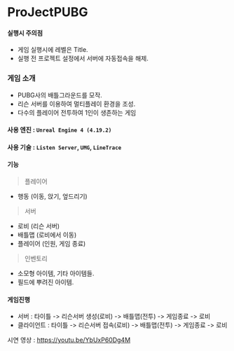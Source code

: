 ProJectPUBG
===========
#### 실행시 주의점
- 게임 실행시에 레벨은 Title.
- 실행 전 프로젝트 설정에서 서버에 자동접속을 해제.
### 게임 소개
- PUBG사의 배틀그라운드를 모작. 
- 리슨 서버를 이용하여 멀티플레이 환경을 조성.
- 다수의 플레이어 전투하여 1인이 생존하는 게임

#### 사용 엔진 : `Unreal Engine 4 (4.19.2)`
#### 사용 기술 : `Listen Server`, `UMG`, `LineTrace`

#### 기능

> 플레이어
- 행동 (이동, 앉기, 엎드리기)

> 서버
-	로비 (리슨 서버)
-	배틀맵 (로비에서 이동)
-	플레이어 (인원, 게임 종료)

> 인벤토리
- 소모형 아이템, 기타 아이템들.
- 필드에 뿌려진 아이템.

#### 게임진행
- 서버 : 타이틀 -> 리슨서버 생성(로비) -> 배틀맵(전투) -> 게임종료 -> 로비
- 클라이언트 : 타이틀 -> 리슨서버 접속(로비) -> 배틀맵(전투) -> 게임종료 -> 로비

시연 영상 : https://youtu.be/YbUxP60Dg4M
